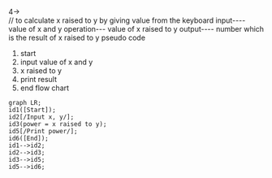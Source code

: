 4->  
// to calculate x raised to y by giving value from the keyboard
input---- value of x and y
operation--- value of x raised to y
output---- number which is the result of x raised to y
pseudo code
1. start
2. input value of x and y
3. x raised to y
4. print result
5. end
flow chart
```mermaid
graph LR;
id1([Start]);
id2[/Input x, y/];
id3(power = x raised to y);
id5[/Print power/];
id6([End]);
id1-->id2;
id2-->id3;
id3-->id5;
id5-->id6;
```

